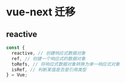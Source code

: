 # vue-next 迁移

## reactive

```js
const {
  reactive, // 创建响应式数据对象
  ref, // 创建一个响应式的数据对象
  toRefs, // 将响应式数据对象转换为单一响应式对象
  isRef, // 判断某值是否是引用类型
} = Vue;
```
